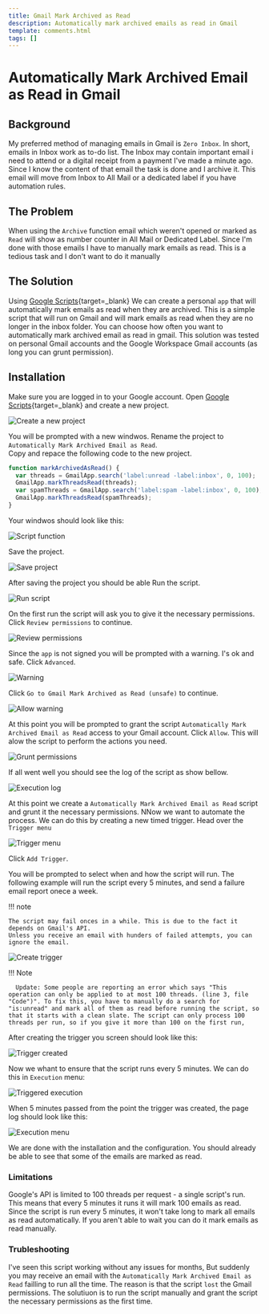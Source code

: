 ```yaml
---
title: Gmail Mark Archived as Read
description: Automatically mark archived emails as read in Gmail
template: comments.html
tags: []
---
```


# Automatically Mark Archived Email as Read in Gmail

## Background

My preferred method of managing emails in Gmail is `Zero Inbox`. In short, emails in Inbox work as to-do list. The Inbox may contain important email i need to attend or a digital receipt from a payment I've made a minute ago. Since I know the content of that email the task is done and I archive it. This email will move from Inbox to All Mail or a dedicated label if you have automation rules.

## The Problem

When using the `Archive` function email which weren't opened or marked as `Read` will show as number counter in All Mail or Dedicated Label. Since I'm done with those emails I have to manually mark emails as read. This is a tedious task and I don't want to do it manually

## The Solution

Using [Google Scripts][google-scripts-url]{target=\_blank} We can create a personal `app` that will automatically mark emails as read when they are archived. This is a simple script that will run on Gmail and will mark emails as read when they are no longer in the inbox folder. You can choose how often you want to automatically mark archived email as read in gmail. This solution was tested on personal Gmail accounts and the Google Workspace Gmail accounts (as long you can grunt permission).

## Installation

Make sure you are logged in to your Google account.
Open [Google Scripts][google-scripts-url]{target=\_blank} and create a new project.

![Create a new project][new-project-image]

You will be prompted with a new windwos. Rename the project to `Automatically Mark Archived Email as Read`.  
Copy and repace the following code to the new project.

```javascript
function markArchivedAsRead() {
  var threads = GmailApp.search('label:unread -label:inbox', 0, 100);
  GmailApp.markThreadsRead(threads);
  var spamThreads = GmailApp.search('label:spam -label:inbox', 0, 100);
  GmailApp.markThreadsRead(spamThreads);
}
```

Your windwos should look like this:

![Script function][script-function-image]

Save the project.

![Save project][save-project-image]

After saving the project you should be able Run the script.

![Run script][run-script-image]

On the first run the script will ask you to give it the necessary permissions. Click `Review permissions` to continue.

![Review permissions][review-permissions-image]

Since the `app` is not signed you will be prompted with a warning. I's ok and safe. Click `Advanced`.

![Warning][warning-image]

Click `Go to Gmail Mark Archived as Read (unsafe)` to continue.

![Allow warning][allow-warning-image]

At this point you will be prompted to grant the script `Automatically Mark Archived Email as Read` access to your Gmail account. Click `Allow`. This will alow the script to perform the actions you need.

![Grunt permissions][grunt-permissionsimage]

If all went well you should see the log of the script as show bellow.

![Execution log][execution-log-image]

At this point we create a `Automatically Mark Archived Email as Read` script and grunt it the necessary permissions. NNow we want to automate the process. We can do this by creating a new timed trigger. Head over the `Trigger menu`

![Trigger menu][trigger-menu-image]

Click `Add Trigger`.

You will be prompted to select when and how the script will run. The following example will run the script every 5 minutes, and send a failure email report onece a week.

!!! note

    The script may fail onces in a while. This is due to the fact it depends on Gmail's API.
    Unless you receive an email with hunders of failed attempts, you can ignore the email.

![Create trigger][create-trigger-image]

!!! Note

      Update: Some people are reporting an error which says "This operation can only be applied to at most 100 threads. (line 3, file "Code")". To fix this, you have to manually do a search for "is:unread" and mark all of them as read before running the script, so that it starts with a clean slate. The script can only process 100 threads per run, so if you give it more than 100 on the first run,

After creating the trigger you screen should look like this:

![Trigger created][trigger-created-image]

Now we whant to ensure that the script runs every 5 minutes. We can do this in `Execution` menu:

![Triggered execution][triggered-execution-image]

When 5 minutes passed from the point the trigger was created, the page log should look like this:

![Execution menu][execution-menu-image]

We are done with the installation and the configuration. You should already be able to see that some of the emails are marked as read.

### Limitations

Google's API is limited to 100 threads per request - a single script's run. This means that every 5 minutes it runs it will mark 100 emails as read. Since the script is run every 5 minutes, it won't take long to mark all emails as read automatically. If you aren't able to wait you can do it mark emails as read manually.

### Trubleshooting

I've seen this script working without any issues for months, But suddenly you may receive an email with the `Automatically Mark Archived Email as Read` failling to run all the time. The reason is that the script `lost` the Gmail permissions. The solutiuon is to run the script manually and grant the script the necessary permissions as the first time.

<!-- appendices -->

[google-scripts-url]: https://script.google.com 'google scripts'
[new-project-image]: /assets/images/52b4fd94-af55-11ec-b32c-2777b3838de6.jpg 'Create a new project'
[script-function-image]: /assets/images/82fa55bc-af5a-11ec-8aeb-377e793bc479.jpg 'Script function'
[save-project-image]: /assets/images/85ff00dc-af5a-11ec-8c04-bbd02025abfa.jpg 'Save project'
[run-script-image]: /assets/images/0a0eab1c-af69-11ec-98a4-730471f7a7a3.jpg 'Run script'
[review-permissions-image]: /assets/images/5fe8f75e-af55-11ec-8868-8fc6aa65516e.jpg 'Review permissions'
[warning-image]: /assets/images/25e25254-af59-11ec-a2d8-d34524b71112.jpg 'Warning'
[allow-warning-image]: /assets/images/965ef3ea-af5c-11ec-8f5b-cff63ef5ad54.jpg 'Allow warning'
[grunt-permissionsimage]: /assets/images/2cc5a724-af59-11ec-871c-d7053f648ffc.jpg 'Grunt permissions'
[execution-log-image]: /assets/images/3015a794-af59-11ec-b015-930e45647512.jpg 'Execution log'
[trigger-menu-image]: /assets/images/4d3df9bc-af5d-11ec-a87a-2316e20585af.jpg 'Trigger menu'
[create-trigger-image]: /assets/images/793597ee-af5a-11ec-8e8f-23fffdd67629.jpg 'Create trigger'
[trigger-created-image]: /assets/images/7cd52216-af5a-11ec-8172-b73480c720dc.jpg 'Trigger created'
[execution-menu-image]: /assets/images/8019b806-af5a-11ec-bad5-9f430cbe840e.jpg 'Execution menu'
[triggered-execution-image]: /assets/images/dc44cc8a-af5d-11ec-87bc-b3119d6d09c5.jpg 'Triggered execution'

<!-- overide cutom css for centerd images -->

<!-- end appendices -->
